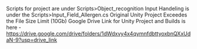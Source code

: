 Scripts for project are under Scripts>Object_recognition
Input Handeling is under the Scripts>Input_Field_Allergen.cs
Original Unity Project Exceedes the File Size Limit (10Gb) 
Google Drive Link for Unity Project and Builds is here 
-https://drive.google.com/drive/folders/1dWdxvy4x4qymnfdbttyoxbnQXxUdaN-9?usp=drive_link
